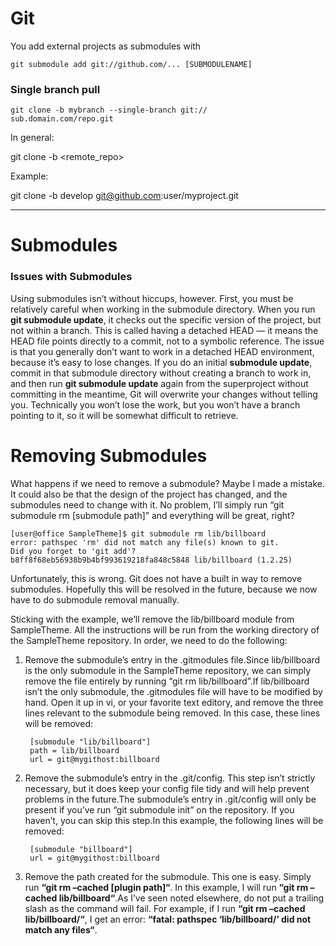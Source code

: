 # Git #
You add external projects as submodules with 

	git submodule add git://github.com/... [SUBMODULENAME]


### Single branch pull 
	git clone -b mybranch --single-branch git://	sub.domain.com/repo.git
	
In general:

git clone -b <branch> <remote_repo>

Example:

git clone -b develop git@github.com:user/myproject.git	
				
------	
# Submodules
### Issues with Submodules
Using submodules isn’t without hiccups, however. First, you must be relatively careful when working in the submodule directory. When you run **git submodule update**, it checks out the specific version of the project, but not within a branch. This is called having a detached HEAD — it means the HEAD file points directly to a commit, not to a symbolic reference. The issue is that you generally don’t want to work in a detached HEAD environment, because it’s easy to lose changes. If you do an initial **submodule update**, commit in that submodule directory without creating a branch to work in, and then run **git submodule update** again from the superproject without committing in the meantime, Git will overwrite your changes without telling you. Technically you won’t lose the work, but you won’t have a branch pointing to it, so it will be somewhat difficult to retrieve.
	
# Removing Submodules

What happens if we need to remove a submodule? Maybe I made a mistake. It could also be that the design of the project has changed, and the submodules need to change with it. No problem, I’ll simply run “git submodule rm [submodule path]” and everything will be great, right?

	[user@office SampleTheme]$ git submodule rm lib/billboard
	error: pathspec 'rm' did not match any file(s) known to git.
	Did you forget to 'git add'?
 	b8ff8f68eb56938b9b4bf993619218fa848c5848 lib/billboard (1.2.25)
 
Unfortunately, this is wrong. Git does not have a built in way to remove submodules. Hopefully this will be resolved in the future, because we now have to do submodule removal manually.

Sticking with the example, we’ll remove the lib/billboard module from SampleTheme. All the instructions will be run from the working directory of the SampleTheme repository. In order, we need to do the following:

1. Remove the submodule’s entry in the .gitmodules file.Since lib/billboard is the only submodule in the SampleTheme repository, we can simply remove the file entirely by running “git rm lib/billboard”.If lib/billboard isn’t the only submodule, the .gitmodules file will have to be modified by hand. Open it up in vi, or your favorite text editory, and remove the three lines relevant to the submodule being removed. In this case, these lines will be removed:

		[submodule "lib/billboard"]
		path = lib/billboard
		url = git@mygithost:billboard

2. Remove the submodule’s entry in the .git/config. This step isn’t strictly necessary, but it does keep your config file tidy and will help prevent problems in the future.The submodule’s entry in .git/config will only be present if you’ve run “git submodule init” on the repository. If you haven’t, you can skip this step.In this example, the following lines will be removed:

		[submodule "billboard"]
		url = git@mygithost:billboard

3. Remove the path created for the submodule. This one is easy. Simply run **“git rm –cached [plugin path]“**. In this example, I will run **“git rm –cached lib/billboard“**.As I’ve seen noted elsewhere, do not put a trailing slash as the command will fail. For example, if I run **“git rm –cached lib/billboard/“**, I get an error: **“fatal: pathspec ‘lib/billboard/’ did not match any files“**.